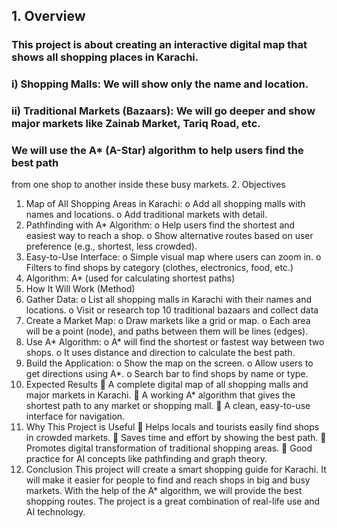 ## 1. Overview

### This project is about creating an interactive digital map that shows all shopping places in Karachi. 

### i) Shopping Malls: We will show only the name and location. 
### ii) Traditional Markets (Bazaars): We will go deeper and show major markets like Zainab Market, Tariq Road, etc. 

### We will use the A* (A-Star) algorithm to help users find the best path 
from one shop to another inside these busy markets. 
2. Objectives 
1. Map of All Shopping Areas in Karachi: 
o Add all shopping malls with names and locations. 
o Add traditional markets with detail. 
2. Pathfinding with A* Algorithm: 
o Help users find the shortest and easiest way to reach a shop. 
o Show alternative routes based on user preference (e.g., 
shortest, less crowded). 
3. Easy-to-Use Interface: 
o Simple visual map where users can zoom in. 
o Filters to find shops by category (clothes, electronics, food, 
etc.) 
4. Algorithm: A* (used for calculating shortest paths) 
5. How It Will Work (Method) 
1. Gather Data: 
o List all shopping malls in Karachi with their names and 
locations. 
o Visit or research top 10 traditional bazaars and collect data 
2. Create a Market Map: 
o Draw markets like a grid or map. 
o Each area will be a point (node), and paths between them will 
be lines (edges). 
3. Use A* Algorithm: 
o A* will find the shortest or fastest way between two shops. 
o It uses distance and direction to calculate the best path. 
4. Build the Application: 
o Show the map on the screen. 
o Allow users to get directions using A*. 
o Search bar to find shops by name or type. 
5. Expected Results 
 A complete digital map of all shopping malls and major markets 
in Karachi. 
 A working A* algorithm that gives the shortest path to any market 
or shopping mall. 
 A clean, easy-to-use interface for navigation. 
6. Why This Project is Useful 
 Helps locals and tourists easily find shops in crowded markets. 
 Saves time and effort by showing the best path. 
 Promotes digital transformation of traditional shopping areas. 
 Good practice for AI concepts like pathfinding and graph 
theory. 
7. Conclusion 
This project will create a smart shopping guide for Karachi. It will 
make it easier for people to find and reach shops in big and busy 
markets. With the help of the A* algorithm, we will provide the best 
shopping routes. The project is a great combination of real-life use and 
AI technology.
